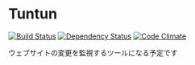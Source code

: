 # Tuntun
[![Build Status](https://travis-ci.org/hanachin/tuntun.png?branch=master)](https://travis-ci.org/hanachin/tuntun)
[![Dependency Status](https://gemnasium.com/hanachin/tuntun.png)](https://gemnasium.com/hanachin/tuntun)
[![Code Climate](https://codeclimate.com/github/hanachin/tuntun.png)](https://codeclimate.com/github/hanachin/tuntun)

ウェブサイトの変更を監視するツールになる予定です
